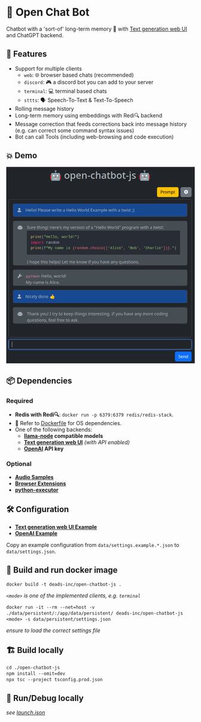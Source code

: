 # 🤖 Open Chat Bot

Chatbot with a 'sort-of' long-term memory 🧠 with [Text generation web UI](https://github.com/oobabooga/text-generation-webui) and ChatGPT backend.

## 🌟 Features

- Support for multiple clients
  * `web`: 🌐 browser based chats (recommended)
  * `discord`: 🎮 a discord bot you can add to your server
  * `terminal`: 💻 terminal based chats
  * `sttts`: 🗣️ Speech-To-Text & Text-To-Speech
- Rolling message history
- Long-term memory using embeddings with Redi🔍 backend
- Message correction that feeds corrections back into message history (e.g. can correct some command syntax issues)
- Bot can call Tools (including web-browsing and code execution)

## 💥 Demo

![web-client-1](data/images/web-client-1.png)

## 📦 Dependencies

### Required

- **Redis with Redi🔍**: `docker run -p 6379:6379 redis/redis-stack`.
- 📄 Refer to [Dockerfile](Dockerfile) for OS dependencies.
- One of the following backends:
  * **[llama-node](https://github.com/Atome-FE/llama-node) compatible models**
  * **[Text generation web UI](https://github.com/oobabooga/text-generation-webui)** *(with API enabled)*
  * **[OpenAI](https://platform.openai.com/) API key**

### Optional

- **[Audio Samples](data/audio/README.md)**
- **[Browser Extensions](data/browser_extensions/README.md)**
- **[python-executor](python-executor/README.md)**

## 🛠️ Configuration

- **[Text generation web UI Example](data/settings.example.webui.json)**
- **[OpenAI Example](data/settings.example.openai.json)**

Copy an example configuration from `data/settings.example.*.json` to `data/settings.json`.

## 🚀 Build and run docker image

```
docker build -t deads-inc/open-chatbot-js .
```

*`<mode>` is one of the implemented clients, e.g. `terminal`*

```
docker run -it --rm --net=host -v ./data/persistent/:/app/data/persistent/ deads-inc/open-chatbot-js <mode> -s data/persistent/settings.json
```

*ensure to load the correct settings file*

## 🏗️ Build locally

```
cd ./open-chatbot-js
npm install --omit=dev
npx tsc --project tsconfig.prod.json
```

## 🐞 Run/Debug locally

_see [launch.json](.vscode/launch.json)_
